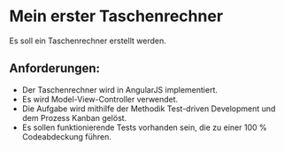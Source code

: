 # Mein erster Taschenrechner

Es soll ein Taschenrechner erstellt werden.

## Anforderungen:
- Der Taschenrechner wird in AngularJS implementiert.
- Es wird Model-View-Controller verwendet.
- Die Aufgabe wird mithilfe der Methodik Test-driven Development und dem Prozess Kanban gelöst.
- Es sollen funktionierende Tests vorhanden sein, die zu einer 100 % Codeabdeckung führen.
